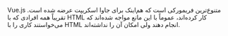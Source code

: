 Vue.js متنوع‌ترین فریمورکی است که هم‌اینک برای جاوا اسکریپت عرضه شده است. تقریباً همه افرادی که با HTML کار کرده‌اند، عموماً با این مانع مواجه شده‌اند که می‌خواستند کاری را با HTML انجام دهند ولی امکان آن را نداشته‌اند.
